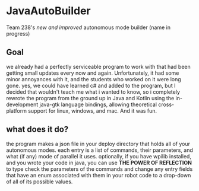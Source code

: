 # JavaAutoBuilder

Team 238's _new and improved_ autonomous mode builder (name in progress)

## Goal
we already had a perfectly serviceable program to work with that had been getting small updates every now and again.
Unfortunately, it had some minor annoyances with it, and the students who worked on it were long gone. yes, we could have learned c# and added to the program, but I decided that wouldn't teach me what i wanted to know, so i completely rewrote the program from the ground up in Java and Kotlin using the in-development java-gtk language bindings, allowing theoretical cross-platform support for linux, windows, and mac. And it was fun.

## what does it do?
the program makes a json file in your deploy directory that holds all of your autonomous modes. each entry is a list of commands, their parameters, and what (if any) mode of parallel it uses. optionally, if you have wpilib installed, and you wrote your code in java, you can use **THE POWER OF REFLECTION** to type check the parameters of the commands and change any entry fields that have an enum associated with them in your robot code to a drop-down of all of its possible values.
